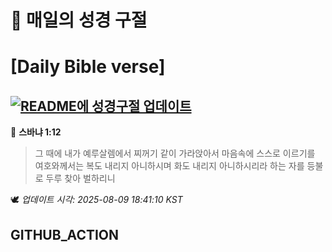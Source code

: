 # 🙏 매일의 성경 구절
# [Daily Bible verse]
## [![README에 성경구절 업데이트](https://github.com/DONGSUKA/first_test/actions/workflows/update-readme-bible.yml/badge.svg)](https://github.com/DONGSUKA/first_test/actions/workflows/update-readme-bible.yml)
<!-- START_BIBLE_VERSE -->
📖 **스바냐 1:12**
> 그 때에 내가 예루살렘에서 찌꺼기 같이 가라앉아서 마음속에 스스로 이르기를 여호와께서는 복도 내리지 아니하시며 화도 내리지 아니하시리라 하는 자를 등불로 두루 찾아 벌하리니

🕊️ _업데이트 시각: 2025-08-09 18:41:10 KST_
  <!-- END_BIBLE_VERSE -->
## GITHUB_ACTION
